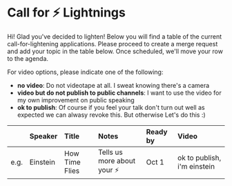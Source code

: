# Call for ⚡️ Lightnings

Hi! Glad you've decided to lighten! Below you will find a table of the current call-for-lightening applications. Please proceed to create a merge request and add your topic in the table below. Once scheduled, we'll move your row to the agenda.

For video options, please indicate one of the following:

- **no video**: Do not videotape at all. I sweat knowing there's a camera
- **video but do not publish to public channels**: I want to use the video for my own improvement on public speaking
- **ok to publish**: Of course if you feel your talk don't turn out well as expected we can alwasy revoke this. But otherwise Let's do this :)

|      | Speaker  | Title          | Notes                        | Ready by | Video                       |
| :--: | :------- | :------------- | :--------------------------- | :------- | :-------------------------- |
| e.g. | Einstein | How Time Flies | Tells us more about your ⚡️ | Oct 1    | ok to publish, i'm einstein |
